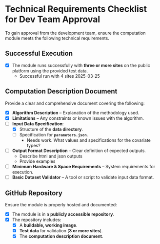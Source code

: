 # Technical Requirements Checklist for Dev Team Approval  

To gain approval from the development team, ensure the computation module meets the following technical requirements.  

## **Successful Execution**  
- [x] The module runs successfully with **three or more sites** on the public platform using the provided test data.
  - Successful run with 4 sites 2025-03-25

## **Computation Description Document**  
Provide a clear and comprehensive document covering the following:  
- [x] **Algorithm Description** – Explanation of the methodology used.  
- [x] **Limitations** – Any constraints or known issues with the algorithm.  
- [ ] **Input Data Specification**:  
   - [x] Structure of the **data directory**.  
   - [ ] Specification for **`parameters.json`**. 
     - Needs work. What values and specifications for the covariate types?
- [ ] **Output Format Description** – Clear definition of expected outputs.
  - Describe html and json outputs
  - Provide examples
- [ ] **Minimum Hardware & Space Requirements** – System requirements for execution.  
- [ ] **Basic Dataset Validator** – A tool or script to validate input data format.

## **GitHub Repository**  
Ensure the module is properly hosted and documented:  
- [x] The module is in a **publicly accessible repository**.  
- [x] The repository includes:  
   - [x] A **buildable, working image**.  
   - [x] **Test data** for validation (**3 or more sites**).
   - [x] The **computation description document**.
